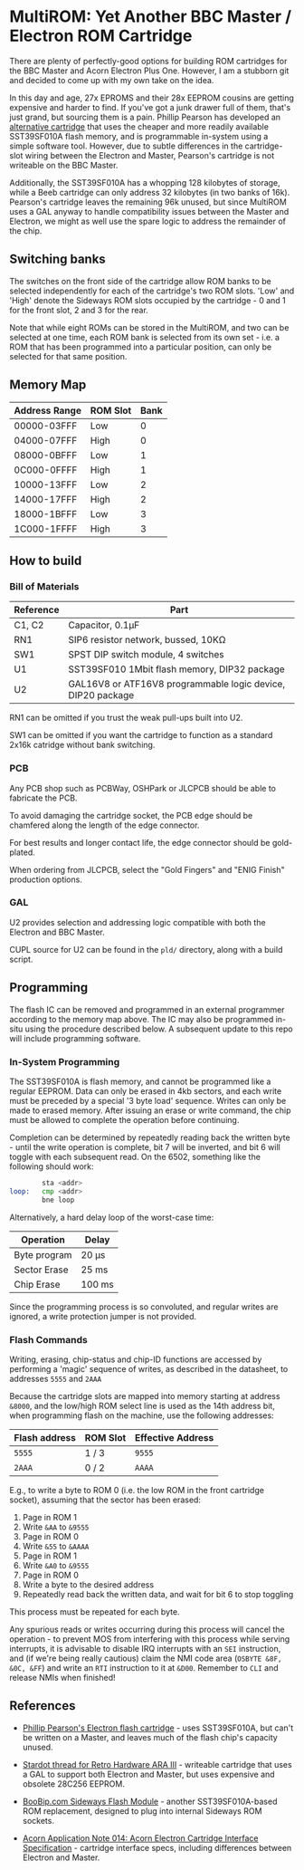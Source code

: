 # MultiROM: Yet Another BBC Master / Electron ROM Cartridge

There are plenty of perfectly-good options for building ROM cartridges for the BBC Master and Acorn Electron Plus One. However, I am a stubborn git and decided to come up with my own take on the idea.

In this day and age, 27x EPROMS and their 28x EEPROM cousins are getting expensive and harder to find. If you've got a junk drawer full of them, that's just grand, but sourcing them is a pain. Phillip Pearson has developed an [alternative cartridge](https://github.com/google/myelin-acorn-electron-hardware/tree/main/32kb_flash_cartridge) that uses the cheaper and more readily available SST39SF010A flash memory, and is programmable in-system using a simple software tool. However, due to subtle differences in the cartridge-slot wiring between the Electron and Master, Pearson's cartridge is not writeable on the BBC Master.

Additionally, the SST39SF010A has a whopping 128 kilobytes of storage, while a Beeb cartridge can only address 32 kilobytes (in two banks of 16k). Pearson's cartridge leaves the remaining 96k unused, but since MultiROM uses a GAL anyway to handle compatibility issues between the Master and Electron, we might as well use the spare logic to address the remainder of the chip.

## Switching banks

The switches on the front side of the cartridge allow ROM banks to be selected independently for each of the cartridge's two ROM slots. 'Low' and 'High' denote the Sideways ROM slots occupied by the cartridge - 0 and 1 for the front slot, 2 and 3 for the rear.

Note that while eight ROMs can be stored in the MultiROM, and two can be selected at one time, each ROM bank is selected from its own set - i.e. a ROM that has been programmed into a particular position, can only be selected for that same position.

## Memory Map

Address Range   | ROM Slot  |Bank
----------------|-----------|----
00000-03FFF     | Low       | 0
04000-07FFF     | High      | 0
08000-0BFFF     | Low       | 1
0C000-0FFFF     | High      | 1
10000-13FFF     | Low       | 2
14000-17FFF     | High      | 2
18000-1BFFF     | Low       | 3
1C000-1FFFF     | High      | 3

## How to build

### Bill of Materials

Reference   | Part
------------|-------------------------------------------------------------
C1, C2      | Capacitor, 0.1μF
RN1         | SIP6 resistor network, bussed, 10KΩ
SW1         | SPST DIP switch module, 4 switches
U1          | SST39SF010 1Mbit flash memory, DIP32 package
U2          | GAL16V8 or ATF16V8 programmable logic device, DIP20 package

RN1 can be omitted if you trust the weak pull-ups built into U2.

SW1 can be omitted if you want the cartridge to function as a standard 2x16k catridge without bank switching.

### PCB

Any PCB shop such as PCBWay, OSHPark or JLCPCB should be able to fabricate the PCB.

To avoid damaging the cartridge socket, the PCB edge should be chamfered along the length of the edge connector.

For best results and longer contact life, the edge connector should be gold-plated.

When ordering from JLCPCB, select the "Gold Fingers" and "ENIG Finish" production options.

### GAL

U2 provides selection and addressing logic compatible with both the Electron and BBC Master.

CUPL source for U2 can be found in the `pld/` directory, along with a build script.

## Programming

The flash IC can be removed and programmed in an external programmer according to the memory map above. The IC may also be programmed in-situ using the procedure described below. A subsequent update to this repo will include programming software.

### In-System Programming

The SST39SF010A is flash memory, and cannot be programmed like a regular EEPROM. Data can only be erased in 4kb sectors, and each write must be preceded by a special '3 byte load' sequence. Writes can only be made to erased memory. After issuing an erase or write command, the chip must be allowed to complete the operation before continuing.

Completion can be determined by repeatedly reading back the written byte - until the write operation is complete, bit 7 will be inverted, and bit 6 will toggle with each subsequent read. On the 6502, something like the following should work:

```asm
        sta <addr>
loop:   cmp <addr>
        bne loop
```

Alternatively, a hard delay loop of the worst-case time:

Operation       | Delay
----------------|-------
Byte program    | 20 μs
Sector Erase    | 25 ms
Chip Erase      | 100 ms

Since the programming process is so convoluted, and regular writes are ignored, a write protection jumper is not provided.

### Flash Commands

Writing, erasing, chip-status and chip-ID functions are accessed by performing a 'magic' sequence of writes, as described in the datasheet, to addresses `5555` and `2AAA`

Because the cartridge slots are mapped into memory starting at address `&8000`, and the low/high ROM select line is used as the 14th address bit, when programming flash on the machine, use the following addresses:

Flash address   | ROM Slot | Effective Address
----------------|----------|------------------
`5555`          | 1 / 3    | `9555`
`2AAA`          | 0 / 2    | `AAAA`

E.g., to write a byte to ROM 0 (i.e. the low ROM in the front cartridge socket), assuming that the sector has been erased:

1. Page in ROM 1
2. Write `&AA` to `&9555`
3. Page in ROM 0
4. Write `&55` to `&AAAA`
5. Page in ROM 1
6. Write `&A0` to `&9555`
7. Page in ROM 0
8. Write a byte to the desired address
9. Repeatedly read back the written data, and wait for bit 6 to stop toggling

This process must be repeated for each byte.

Any spurious reads or writes occurring during this process will cancel the operation - to prevent MOS from interfering with this process while serving interrupts, it is advisable to disable IRQ interrupts with an `SEI` instruction, and (if we're being really cautious) claim the NMI code area (`OSBYTE &8F, &0C, &FF`) and write an `RTI` instruction to it at `&D00`. Remember to `CLI` and release NMIs when finished!

## References

* [Phillip Pearson's Electron flash cartridge](https://github.com/google/myelin-acorn-electron-hardware/tree/main/32kb_flash_cartridge) - uses SST39SF010A, but can't be written on a Master, and leaves much of the flash chip's capacity unused.

* [Stardot thread for Retro Hardware ARA III](https://stardot.org.uk/forums/viewtopic.php?t=15629) - writeable cartridge that uses a GAL to support both Electron and Master, but uses expensive and obsolete 28C256 EEPROM.

* [BooBip.com Sideways Flash Module](http://www.boobip.com/hardware/128kb-flash) - another SST39SF010A-based ROM replacement, designed to plug into internal Sideways ROM sockets.

* [Acorn Application Note 014: Acorn Electron Cartridge Interface Specification](http://chrisacorns.computinghistory.org.uk/docs/Acorn/AN/014.pdf) - cartridge interface specs, including differences between Electron and Master.
